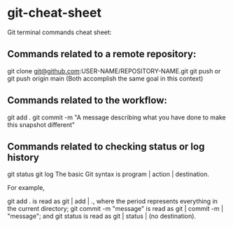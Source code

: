 # git-cheat-sheet
Git terminal commands cheat sheet:

## Commands related to a remote repository:
git clone git@github.com:USER-NAME/REPOSITORY-NAME.git
git push or git push origin main (Both accomplish the same goal in this context)
## Commands related to the workflow:
git add .
git commit -m "A message describing what you have done to make this snapshot different"
## Commands related to checking status or log history
git status
git log
The basic Git syntax is program | action | destination.

For example,

git add . is read as git | add | ., where the period represents everything in the current directory;
git commit -m "message" is read as git | commit -m | "message"; and
git status is read as git | status | (no destination).
